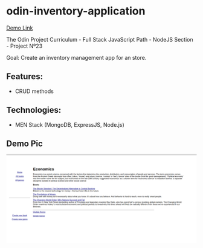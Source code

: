 # odin-inventory-application

[Demo Link](https://radiant-wildwood-18493.herokuapp.com/)

The Odin Project Curriculum - Full Stack JavaScript Path - NodeJS Section - Project Nº23

Goal: Create an inventory management app for an store.

## Features:

- CRUD methods

## Technologies:

- MEN Stack (MongoDB, ExpressJS, Node.js)

## Demo Pic

![project pic](./public/images/genre.png)
